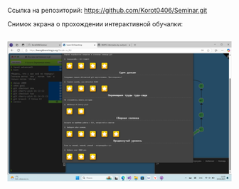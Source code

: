 Cсылка на репозиторий:
https://github.com/Korot0406/Seminar.git

Снимок экрана о прохождении интерактивной обучалки:

</br>![Обучалка](Снимок%20экрана%20(2).png)
